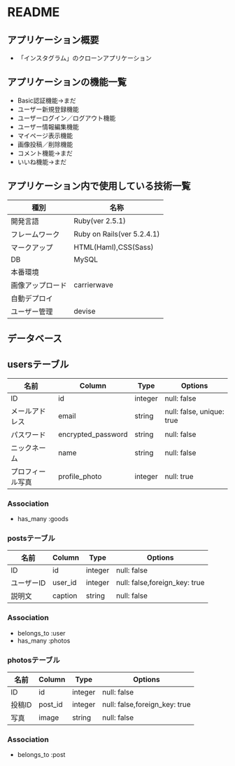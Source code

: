  # README

  ## アプリケーション概要

  - 「インスタグラム」のクローンアプリケーション


  ## アプリケーションの機能一覧

  - Basic認証機能→まだ
  - ユーザー新規登録機能
  - ユーザーログイン／ログアウト機能
  - ユーザー情報編集機能
  - マイページ表示機能
  - 画像投稿／削除機能
  - コメント機能→まだ
  - いいね機能→まだ

  ## アプリケーション内で使用している技術一覧
  |種別|名称|
  |------|----|
  |開発言語|Ruby(ver 2.5.1)|
  |フレームワーク|Ruby on Rails(ver 5.2.4.1)|
  |マークアップ|HTML(Haml),CSS(Sass)|
  |DB|MySQL|
  |本番環境||
  |画像アップロード|carrierwave|
  |自動デプロイ||
  |ユーザー管理|devise|

  ## データベース

  ## usersテーブル

  |名前|Column|Type|Options|
  |---|------|----|-------|
  |ID|id|integer|null: false|
  |メールアドレス|email|string|null: false, unique: true| 
  |パスワード|encrypted_password|string|null: false|
  |ニックネーム|name|string|null: false|
  |プロフィール写真|profile_photo|integer |null: true|

  ### Association
  - has_many :goods

  ### postsテーブル
  |名前|Column|Type|Options|
  |---|------|----|-------|
  |ID|id|integer|null: false|
  |ユーザーID|user_id|integer|null: false,foreign_key: true|
  |説明文|caption|string|null: false|

  ### Association
  - belongs_to :user
  - has_many :photos

  ### photosテーブル
  |名前|Column|Type|Options|
  |---|------|----|-------|
  |ID|id|integer|null: false|
  |投稿ID|post_id|integer|null: false,foreign_key: true|
  |写真|image|string|null: false|

  ### Association
  - belongs_to :post